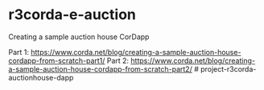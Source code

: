 # r3corda-e-auction
Creating a sample auction house CorDapp

Part 1: https://www.corda.net/blog/creating-a-sample-auction-house-cordapp-from-scratch-part1/
Part 2: https://www.corda.net/blog/creating-a-sample-auction-house-cordapp-from-scratch-part2/
#   p r o j e c t - r 3 c o r d a - a u c t i o n h o u s e - d a p p  
 